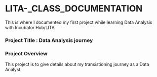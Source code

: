 # LITA-_CLASS_DOCUMENTATION
This is where I documented my first project while learning Data Analysis with Incubator Hub/LITA
### Project Title : Data Analysis journey

### Project Overview
This project is to give details about my transistioning journey as a Data Analyst.

